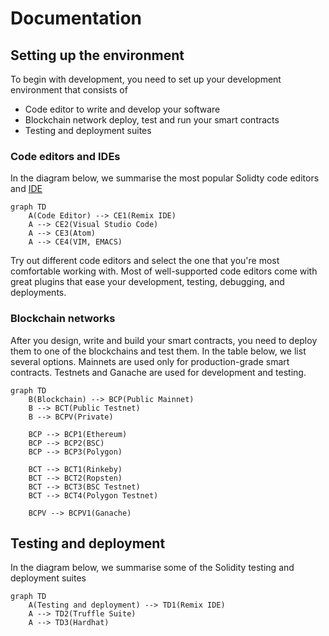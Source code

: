 # Documentation

## Setting up the environment

To begin with development, you need to set up your development environment that consists of

- Code editor to write and develop your software
- Blockchain network deploy, test and run your smart contracts
- Testing and deployment suites

### Code editors and IDEs

In the diagram below, we summarise the most popular Solidty code editors and [IDE](https://www.redhat.com/en/topics/middleware/what-is-ide)

```mermaid
graph TD
    A(Code Editor) --> CE1(Remix IDE)
    A --> CE2(Visual Studio Code)
    A --> CE3(Atom)
    A --> CE4(VIM, EMACS)
```

Try out different code editors and select the one that you're most comfortable
working with. Most of well-supported code editors come with great plugins that
ease your development, testing, debugging, and deployments.

### Blockchain networks

After you design, write and build your smart contracts, you need to deploy them
to one of the blockchains and test them. In the table below, we list several
options. Mainnets are used only for production-grade smart contracts. Testnets
and Ganache are used for development and testing.

```mermaid
graph TD
    B(Blockchain) --> BCP(Public Mainnet)
    B --> BCT(Public Testnet)
    B --> BCPV(Private)

    BCP --> BCP1(Ethereum)
    BCP --> BCP2(BSC)
    BCP --> BCP3(Polygon)

    BCT --> BCT1(Rinkeby)
    BCT --> BCT2(Ropsten)
    BCT --> BCT3(BSC Testnet)
    BCT --> BCT4(Polygon Testnet)

    BCPV --> BCPV1(Ganache)
```

## Testing and deployment

In the diagram below, we summarise some of the Solidity testing and deployment suites

```mermaid
graph TD
    A(Testing and deployment) --> TD1(Remix IDE)
    A --> TD2(Truffle Suite)
    A --> TD3(Hardhat)
```
